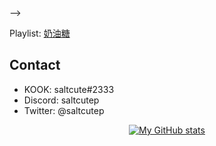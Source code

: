 <!--<p align="center">
    <img style="height: 200px;" src="https://raw.githubusercontent.com/saltcute/kawaii-logos/main/saltcute/salt-uwu.svg">
</p>-->

<!--你好我是撒币[白河豚](https://lolicon.ac.cn/anime-watching-diary/)。偶尔[写点没用的代码](https://github.com/saltcute)。<!-- YRDSB GRD 12 在读。如果你和我在同一个 board，那太酷了，但是别开我盒，我怕。-->-->
Playlist: [奶油糖](https://open.spotify.com/playlist/370a9oxeV6IFQWSl3RcFrG?si=c62bb883b6654c3b)

<!--<details>
  <summary><h3>Just For Fun</h3></summary>

| Date       | Type                                                                            | [Mind](https://www.16personalities.com/articles/mind-introverted-vs-extraverted) | [Energy](https://www.16personalities.com/articles/energy-intuitive-vs-observant) | [Nature](https://www.16personalities.com/articles/nature-thinking-vs-feeling) | [Tactics](https://www.16personalities.com/articles/tactics-judging-vs-prospecting) | [Identity](https://www.16personalities.com/articles/identity-assertive-vs-turbulent) |
| ---------- | ------------------------------------------------------------------------------- | -------------------------------------------------------------------------------- | -------------------------------------------------------------------------------- | ----------------------------------------------------------------------------- | ---------------------------------------------------------------------------------- | ------------------------------------------------------------------------------------ |
| 2022/11/20 | [Turbulent Virtuoso](https://www.16personalities.com/istp-personality) (ISTP-T) | Introverted 87%                                                                  | Observant 67%                                                                    | Thinking 66%                                                                  | Prospecting 64%                                                                    | Turbulent 75%                                                                        |
| 2023/04/04 | [Turbulent Logician](https://www.16personalities.com/intp-personality) (INTP-T) | Introverted 100%                                                                 | Intuitive 56%                                                                    | Thinking 55%                                                                  | Prospecting 65%                                                                    | Turbulent 76%                                                                        |
| 2023/07/04 | [Turbulent Logician](https://www.16personalities.com/intp-personality) (INTP-T) | Introverted 98%                                                                  | Intuitive 65%                                                                    | Thinking 58%                                                                  | Prospecting 76%                                                                    | Turbulent 75%                                                                        |
| 2023/10/05 | [Turbulent Virtuoso](https://www.16personalities.com/istp-personality) (ISTP-T) | Introverted 100%                                                                 | Observant 52%                                                                    | Thinking 61%                                                                  | Prospecting 68%                                                                    | Turbulent 71%                                                                        |
| 2024/03/30 | [Turbulent Virtuoso](https://www.16personalities.com/istp-personality) (ISTP-T) | Introverted 97%                                                                  | Observant 62%                                                                    | Thinking 69%                                                                  | Prospecting 85%                                                                    | Turbulent 81%                                                                        |
| 2024/06/08 | [Turbulent Virtuoso](https://www.16personalities.com/istp-personality) (ISTP-T) | Introverted 94%                                                                  | Observant 52%                                                                    | Thinking 63%                                                                  | Prospecting 89%                                                                    | Turbulent 83%                                                                        |
| 2025/04/13 | [Turbulent Virtuoso](https://www.16personalities.com/istp-personality) (ISTP-T) | Introverted 96%                                                                  | Observant 52%                                                                    | Thinking 53%                                                                  | Prospecting 89%                                                                    | Turbulent 90%                                                                        |

</details>-->

## Contact

- KOOK: saltcute#2333
- Discord: saltcutep
- Twitter: @saltcutep

<p align="center">
    <a href="https://github.com/anuraghazra/github-readme-stats">
        <img alt="My GitHub stats" src="https://github-readme-stats.vercel.app/api?username=saltcute&show_icons=true&theme=github_dark_dimmed" />
    </a>
</p>
